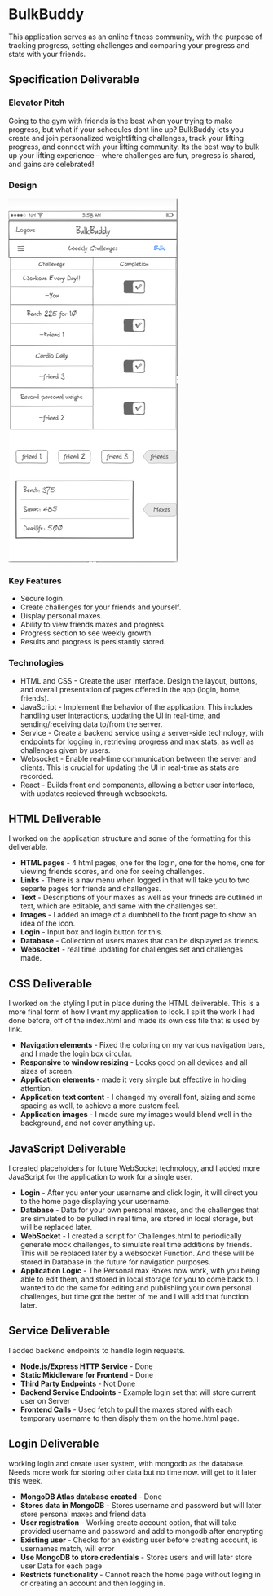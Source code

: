 # BulkBuddy
This application serves as an online fitness community, with the purpose of tracking progress, setting challenges and comparing your progress and stats with your friends.  
## Specification Deliverable
### Elevator Pitch 
Going to the gym with friends is the best when your trying to make progress, but what if your schedules dont line up? BulkBuddy lets you create and join personalized weightlifting challenges, track your lifting progress, and connect with your lifting community. Its the best way to bulk up your lifting experience – where challenges are fun, progress is shared, and gains are celebrated!
### Design
![](Images/Bulkbuddyidea.png)
### Key Features 
* Secure login.
* Create challenges for your friends and yourself.
* Display personal maxes.
* Ability to view friends maxes and progress.
* Progress section to see weekly growth.
* Results and progress is persistantly stored.
### Technologies
* HTML and CSS - Create the user interface. Design the layout, buttons, and overall presentation of pages offered in the app (login, home, friends).
* JavaScript - Implement the behavior of the application. This includes handling user interactions, updating the UI in real-time, and sending/receiving data to/from the server.
* Service - Create a backend service using a server-side technology, with endpoints for logging in, retrieving progress and max stats, as well as challenges given by users.
* Websocket - Enable real-time communication between the server and clients. This is crucial for updating the UI in real-time as stats are recorded.
* React - Builds front end components, allowing a better user interface, with updates recieved through websockets. 

## HTML Deliverable
I worked on the application structure and some of the formatting for this deliverable.
* **HTML pages** - 4 html pages, one for the login, one for the home, one for viewing friends scores, and one for seeing challenges.
* **Links** - There is a nav menu when logged in that will take you to two separte pages for friends and challenges.
* **Text** - Descriptions of your maxes as well as your frineds are outlined in text, which are editable, and same with the challenges set.
* **Images** - I added an image of a dumbbell to the front page to show an idea of the icon.
* **Login** - Input box and login button for this.
* **Database** - Collection of users maxes that can be displayed as friends. 
* **Websocket** - real time updating for challenges set and challenges made.

## CSS Deliverable 
I worked on the styling I put in place during the HTML deliverable. This is a more final form of how I want my application to look. I split the work I had done before, off of the index.html and made its own css file that is used by link.

* **Navigation elements** - Fixed the coloring on my various navigation bars, and I made the login box circular. 
* **Responsive to window resizing** - Looks good on all devices and all sizes of screen.
* **Application elements** - made it very simple but effective in holding attention. 
* **Application text content** - I changed my overall font, sizing and some spacing as well, to achieve a more custom feel.
* **Application images** - I made sure my images would blend well in the background, and not cover anything up.

## JavaScript Deliverable
I created placeholders for future WebSocket technology, and I added more JavaScript for the application to work for a single user. 
* **Login** - After you enter your username and click login, it will direct you to the home page displaying your username.
* **Database** - Data for your own personal maxes, and the challenges that are simulated to be pulled in real time, are stored in local storage, but will be replaced later. 
* **WebSocket** - I created a script for Challenges.html to periodically generate mock challenges, to simulate real time additions by friends. This will be replaced later by a websocket Function. And these will be stored in Database in the future for navigation purposes.
* **Application Logic** - The Personal max Boxes now work, with you being able to edit them, and stored in local storage for you to come back to. I wanted to do the same for editing and publishiing your own personal challenges, but time got the better of me and I will add that function later. 

## Service Deliverable
I added backend endpoints to handle login requests. 
* **Node.js/Express HTTP Service** - Done
* **Static Middleware for Frontend** - Done
* **Third Party Endpoints** - Not Done
* **Backend Service Endpoints** - Example login set that will store current user on Server
* **Frontend Calls** - Used fetch to pull the maxes stored with each temporary username to then disply them on the home.html page. 

## Login Deliverable
working login and create user system, with mongodb as the database. Needs more work for storing other data but no time now. will get to it later this week.
* **MongoDB Atlas database created** - Done  
* **Stores data in MongoDB** - Stores username and password but will later store personal maxes and friend data
* **User registration** - Working create account option, that will take provided username and password and add to mongodb after encrypting
* **Existing user** - Checks for an existing user before creating account, is usernames match, will error
* **Use MongoDB to store credentials** - Stores users and will later store user Data for each page
* **Restricts functionality** - Cannot reach the home page without loging in or creating an account and then logging in.
